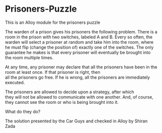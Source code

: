 # Prisoners-Puzzle
This is an Alloy module for the prisoners puzzle

The warden of a prison gives his prisoners the following problem.
There is a room in the prison with two switches, labeled A and B.
Every so often, the warden will select a prisoner at random and take him into the room, where
he must flip (change the position of) exactly one of the switches.
The only guarantee he makes is that every prisoner will eventually
be brought into the room multiple times. 

At any time, any prisoner may declare that all the prisoners have 
been in the room at least once.  If that prisoner is right, then  
all the prisoners go free.  If he is wrong, all the prisoners are 
immediately executed.                                             
                                                                  
The prisoners are allowed to decide upon a strategy, after which  
they will not be allowed to communicate with one another.  And, of
course, they cannot see the room or who is being brought into it. 

What do they do?

The solution presented by the Car Guys and checked in Alloy by Shiran Zada
